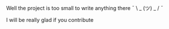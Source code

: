 Well the project is too small to write anything there ¯ \ _ (ツ) _ / ¯ 

I will be really glad if you contribute
